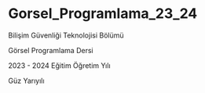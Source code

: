 # Gorsel_Programlama_23_24

Bilişim Güvenliği Teknolojisi Bölümü


Görsel Programlama Dersi


2023 - 2024 Eğitim Öğretim Yılı


Güz Yarıyılı 
